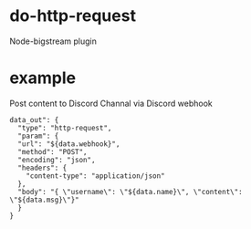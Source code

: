 # do-http-request
Node-bigstream plugin

# example  
Post content to Discord Channal via Discord webhook
```
data_out": {
  "type": "http-request",
  "param": {
  "url": "${data.webhook}",
  "method": "POST",
  "encoding": "json",
  "headers": {
    "content-type": "application/json"
  },
  "body": "{ \"username\": \"${data.name}\", \"content\": \"${data.msg}\"}"
  }
}
```
